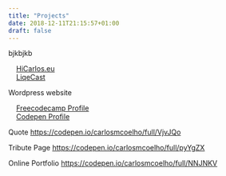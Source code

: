 ```yaml
---
title: "Projects"
date: 2018-12-11T21:15:57+01:00
draft: false
---
```

bjkbjkb

 &nbsp;&nbsp;&nbsp;&nbsp;[HiCarlos.eu](https://hicarlos.eu)  
 &nbsp;&nbsp;&nbsp;&nbsp;[LiqeCast](https://liqecast.com)  

 Wordpress website
 
 &nbsp;&nbsp;&nbsp;&nbsp;[Freecodecamp Profile](https://www.freecodecamp.org/carlosmcoelho)  
 &nbsp;&nbsp;&nbsp;&nbsp;[Codepen Profile](https://codepen.io/carlosmcoelho/)  

Quote
 https://codepen.io/carlosmcoelho/full/VjvJQo

Tribute Page
 https://codepen.io/carlosmcoelho/full/pyYgZX

Online Portfolio
 https://codepen.io/carlosmcoelho/full/NNJNKV